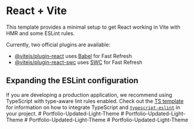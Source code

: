 # React + Vite

This template provides a minimal setup to get React working in Vite with HMR and some ESLint rules.

Currently, two official plugins are available:

- [@vitejs/plugin-react](https://github.com/vitejs/vite-plugin-react/blob/main/packages/plugin-react) uses [Babel](https://babeljs.io/) for Fast Refresh
- [@vitejs/plugin-react-swc](https://github.com/vitejs/vite-plugin-react/blob/main/packages/plugin-react-swc) uses [SWC](https://swc.rs/) for Fast Refresh

## Expanding the ESLint configuration

If you are developing a production application, we recommend using TypeScript with type-aware lint rules enabled. Check out the [TS template](https://github.com/vitejs/vite/tree/main/packages/create-vite/template-react-ts) for information on how to integrate TypeScript and [`typescript-eslint`](https://typescript-eslint.io) in your project.
#   P o r t f o l i o - U p d a t e d - L i g h t - T h e m e  
 #   P o r t f o l i o - U p d a t e d - L i g h t - T h e m e  
 #   P o r t f o l i o - U p d a t e d - L i g h t - T h e m e  
 #   P o r t f o l i o - U p d a t e d - L i g h t - T h e m e  
 